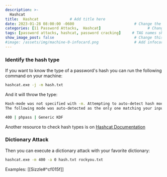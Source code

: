 ```yaml
---
description: >-
  Hashcat
title:  Hashcat              # Add title here
date: 2023-01-28 08:00:00 -0600                           # Change the date to match completion date
categories: [11 Password Attacks,  Hashcat]                     # Change Templates to Writeup
tags: [password attacks, hashcat, password cracking]     # TAG names should always be lowercase; replace template with writeup, and add relevant tags
show_image_post: false                                    # Change this to true
#image: /assets/img/machine-0-infocard.png                # Add infocard image here for post preview image
---
```


### Identify the hash type
If you want to know the type of a password's hash you can run the following command on your machine:
```bash
hashcat.exe -j -m hash.txt
```
And it will throw the type:
```bash
Hash-mode was not specified with -m. Attempting to auto-detect hash mode.
The following mode was auto-detected as the only one matching your input hash:

400 | phpass | Generic KDF
```
Another resource to check hash types is on [Hashcat Documentation](https://hashcat.net/wiki/doku.php?id=example_hashes)

### Dictionary Attack
Then you can execute a dictionary attack with your favorite dictionary:
```bash
hashcat.exe -m 400 -a 0 hash.txt rockyou.txt
```
Examples:
[[Sizzle#^cf015f]]

